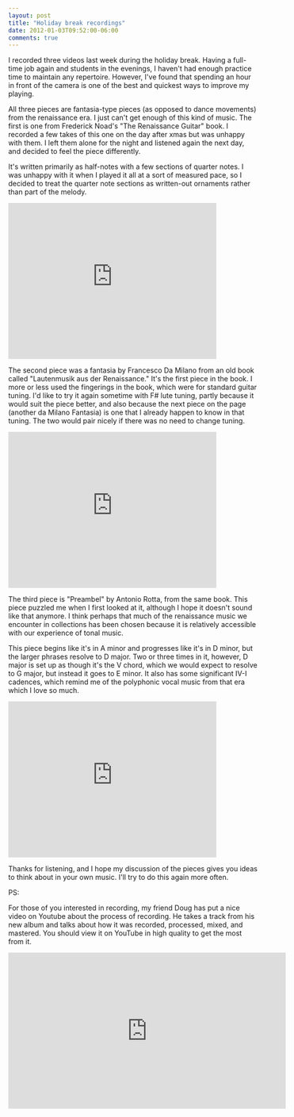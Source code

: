 ```yaml
---
layout: post
title: "Holiday break recordings"
date: 2012-01-03T09:52:00-06:00
comments: true
---
```


I recorded three videos last week during the holiday break. Having a full-time job again and students in the evenings, I haven't had enough practice time to maintain any repertoire. However, I've found that spending an hour in front of the camera is one of the best and quickest ways to improve my playing.

All three pieces are fantasia-type pieces (as opposed to dance movements) from the renaissance era. I just can't get enough of this kind of music. The first is one from Frederick Noad's "The Renaissance Guitar" book. I recorded a few takes of this one on the day after xmas but was unhappy with them. I left them alone for the night and listened again the next day, and decided to feel the piece differently.

It's written primarily as half-notes with a few sections of quarter notes. I was unhappy with it when I played it all at a sort of measured pace, so I decided to treat the quarter note sections as written-out ornaments rather than part of the melody.

<iframe width="420" height="315" src="http://www.youtube.com/embed/rMMgNWMckzY" frameborder="0" allowfullscreen></iframe>

The second piece was a fantasia by Francesco Da Milano from an old book called "Lautenmusik aus der Renaissance." It's the first piece in the book. I more or less used the fingerings in the book, which were for standard guitar tuning. I'd like to try it again sometime with F# lute tuning, partly because it would suit the piece better, and also because the next piece on the page (another da Milano Fantasia) is one that I already happen to know in that tuning. The two would pair nicely if there was no need to change tuning.

<iframe width="420" height="315" src="http://www.youtube.com/embed/K_VBIpIr3WA" frameborder="0" allowfullscreen></iframe>

The third piece is "Preambel" by Antonio Rotta, from the same book. This piece puzzled me when I first looked at it, although I hope it doesn't sound like that anymore. I think perhaps that much of the renaissance music we encounter in collections has been chosen because it is relatively accessible with our experience of tonal music.

This piece begins like it's in A minor and progresses like it's in D minor, but the larger phrases resolve to D major. Two or three times in it, however, D major is set up as though it's the V chord, which we would expect to resolve to G major, but instead it goes to E minor. It also has some significant IV-I cadences, which remind me of the polyphonic vocal music from that era which I love so much.

<iframe width="420" height="315" src="http://www.youtube.com/embed/n5YZbZpvZTA" frameborder="0" allowfullscreen></iframe>

Thanks for listening, and I hope my discussion of the pieces gives you ideas to think about in your own music. I'll try to do this again more often.

PS:

For those of you interested in recording, my friend Doug has put a nice video on Youtube about the process of recording. He takes a track from his new album and talks about how it was recorded, processed, mixed, and mastered. You should view it on YouTube in high quality to get the most from it.

<iframe width="560" height="315" src="http://www.youtube.com/embed/e5kCVXyQDys" frameborder="0" allowfullscreen></iframe>